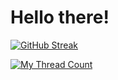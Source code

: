 # Hello there!

[![GitHub Streak](https://github-readme-streak-stats.herokuapp.com?user=dylandamiano&theme=dark-smoky&hide_border=true)](https://git.io/streak-stats)

<a href="https://www.threads.net/@damiano_dylan">
    <img src="https://thread-count.vercel.app/thread-count/@damiano_dylan" alt="My Thread Count">
</a>

<!--
**dylandamiano/dylandamiano** is a ✨ _special_ ✨ repository because its `README.md` (this file) appears on your GitHub profile.

Here are some ideas to get you started:

- 🔭 I’m currently working on ...
- 🌱 I’m currently learning ...
- 👯 I’m looking to collaborate on ...
- 🤔 I’m looking for help with ...
- 💬 Ask me about ...
- 📫 How to reach me: ...
- 😄 Pronouns: ...
- ⚡ Fun fact: ...
-->

